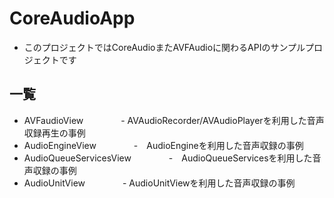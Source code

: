 # CoreAudioApp
- このプロジェクトではCoreAudioまたAVFAudioに関わるAPIのサンプルプロジェクトです


## 一覧
- AVFaudioView
　　　　- AVAudioRecorder/AVAudioPlayerを利用した音声収録再生の事例
- AudioEngineView
　　　　-　AudioEngineを利用した音声収録の事例
- AudioQueueServicesView
　　　　-　AudioQueueServicesを利用した音声収録の事例
- AudioUnitView
　　　　- AudioUnitViewを利用した音声収録の事例
